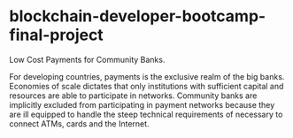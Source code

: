 # blockchain-developer-bootcamp-final-project
Low Cost Payments for Community Banks.

For developing countries, payments is the exclusive realm of the big banks. Economies of scale dictates that only institutions with sufficient capital and resources are able to participate in networks. Community banks are implicitly excluded from participating in payment networks because they are ill equipped to handle the steep technical requirements of necessary to connect ATMs, cards and the Internet.

 
